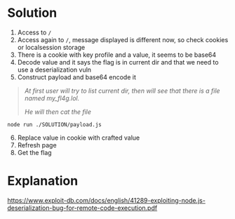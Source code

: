 # Solution

1. Access to `/`
2. Access again to `/`, message displayed is different now, so check cookies or localsession storage
3. There is a cookie with key profile and a value, it seems to be base64
4. Decode value and it says the flag is in current dir and that we need to use a deserialization vuln
5. Construct payload and base64 encode it

> *At first user will try to list current dir, then will see that there is a file named my_fl4g.lol.*
>
> *He will then cat the file*
```
node run ./SOLUTION/payload.js
```
6. Replace value in cookie with crafted value
7. Refresh page
8. Get the flag

# Explanation

https://www.exploit-db.com/docs/english/41289-exploiting-node.js-deserialization-bug-for-remote-code-execution.pdf